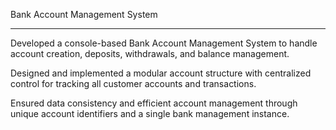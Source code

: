 Bank Account Management System

---------------------------------------------------------------------------------------------------------------------------------------------------------------

Developed a console-based Bank Account Management System to handle account creation, deposits, withdrawals, and balance management.

Designed and implemented a modular account structure with centralized control for tracking all customer accounts and transactions.

Ensured data consistency and efficient account management through unique account identifiers and a single bank management instance.
